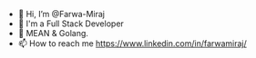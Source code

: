 - 👋 Hi, I’m @Farwa-Miraj
- 👀 I'm a Full Stack Developer
- 🌱 MEAN & Golang.
- 📫 How to reach me https://www.linkedin.com/in/farwamiraj/

<!---
Farwa-Miraj/Farwa-Miraj is a ✨ special ✨ repository because its `README.md` (this file) appears on your GitHub profile.
You can click the Preview link to take a look at your changes.
--->
